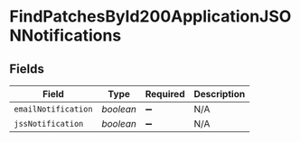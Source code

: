 # FindPatchesById200ApplicationJSONNotifications


## Fields

| Field               | Type                | Required            | Description         |
| ------------------- | ------------------- | ------------------- | ------------------- |
| `emailNotification` | *boolean*           | :heavy_minus_sign:  | N/A                 |
| `jssNotification`   | *boolean*           | :heavy_minus_sign:  | N/A                 |